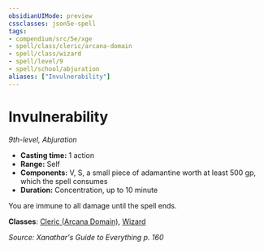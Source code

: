 ```yaml
---
obsidianUIMode: preview
cssclasses: json5e-spell
tags:
- compendium/src/5e/xge
- spell/class/cleric/arcana-domain
- spell/class/wizard
- spell/level/9
- spell/school/abjuration
aliases: ["Invulnerability"]
---
```

# Invulnerability
*9th-level, Abjuration*  

- **Casting time:** 1 action
- **Range:** Self
- **Components:** V, S, a small piece of adamantine worth at least 500 gp, which the spell consumes
- **Duration:** Concentration, up to 10 minute

You are immune to all damage until the spell ends.

**Classes**: [Cleric (Arcana Domain)](5E2014官方资源/classes/cleric-arcana-domain-scag.md), [Wizard](5E2014官方资源/classes/wizard.md)

*Source: Xanathar's Guide to Everything p. 160*
